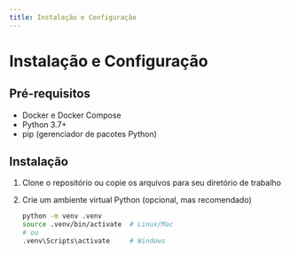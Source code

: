 ```yaml
---
title: Instalação e Configuração
---
```


# Instalação e Configuração

## Pré-requisitos

- Docker e Docker Compose
- Python 3.7+
- pip (gerenciador de pacotes Python)

## Instalação

1. Clone o repositório ou copie os arquivos para seu diretório de trabalho

2. Crie um ambiente virtual Python (opcional, mas recomendado)
   ```bash
   python -m venv .venv
   source .venv/bin/activate  # Linux/Mac
   # ou
   .venv\Scripts\activate     # Windows